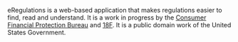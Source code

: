eRegulations is a web-based application that makes regulations easier to find,
read and understand. It is a work in progress by the [Consumer Financial Protection Bureau](http://consumerfinance.gov/)
and [18F](https://18f.gsa.gov/). It is a public domain work of the United
States Government.

